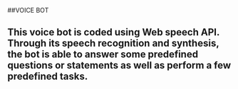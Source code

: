 ##VOICE BOT

## This voice bot is coded using Web speech API. Through its speech recognition and synthesis, the bot is able to answer some predefined questions or statements as well as perform a few predefined tasks.
